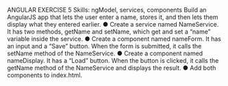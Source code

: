 ANGULAR EXERCISE 5
Skills: ngModel, services, components
Build an AngularJS app that lets the user enter a name, stores it, and then lets them display what they entered earlier.
● Create a service named NameService. It has two methods, getName and setName, which get and set a “name” variable inside the service.
● Create a component named nameForm. It has an input and a “Save” button. When the form is submitted, it calls the setName method of the NameService.
● Create a component named nameDisplay. It has a “Load” button. When the button is clicked, it calls the getName method of the NameService and displays the result.
● Add both components to index.html.